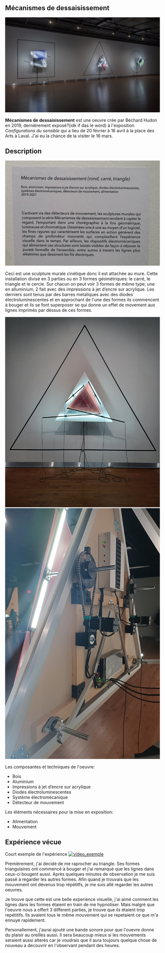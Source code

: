 ## Mécanismes de dessaisissement
![image_representation](/bechard_hudon/medias/image_representation.png)

__Mécanismes de dessaisissement__ est une oeuvre crée par Béchard Hudon en 2019, dernièrement exposé?(idk if das le word) à l'exposition *Configurations du sensible* qui a lieu de 20 février à 16 avril à la place des Arts à Laval. J'ai eu la chance de la visiter le 16 mars.

## Description 

![description](/bechard_hudon/medias/description.png)

Ceci est une sculpture murale cinétique donc il est attachée au mure. Cette installation divisé en 3 parties ou en 3 formes géométriques: le carré, le triangle et le cercle. Sur chacun on peut voir 3 formes de même type; une en alluminium, 2 fait avec des impressions à jet d’encre sur acrylique. Les derniers sont tenus par des barres metaliques avec des diodes électroluminescentes et en approchant de l'une des formes ils commencent à bouger et ils se font superposer se qui donne un effet de movement aux lignes imprimés par déssus de ces formes. 

![triangle](/bechard_hudon/medias/triangle.png)![derriere_triangle](/bechard_hudon/medias/derriere_triangle.png)

Les composantes et techniques de l'oeuvre:
- Bois
- Aluminium
- Impressions à jet d’encre sur acrylique
- Diodes électroluminescentes
- Système électromécanique
- Détecteur de mouvement

Les éléments nécessaires pour la mise en exposition:
- Alimentation
- Mouvement

## Expérience vécue
Court exemple de l'expérience
[![video_exemple](https://img.youtube.com/vi/80E5bZymAro/0.jpg)](https://www.youtube.com/watch?v=80E5bZymAro)

Premièrement, j'ai decidé de me raprocher au triangle. Ses formes triangulaires ont commencé à bouger et j'ai remarqué que les lignes dans ceux-ci bougent aussi. Après quelques minutes de observation je me suis passé à regarder les autres formes. Afin quand je trouvais que les mouvement ont dévenus trop répétitfs, je me suis allé regarder les autres oeuvres.


Je trouve que cette est une belle experience visuelle, j'ai aimé comment les lignes dans les formes étaient en train de me hypnotiser. Mais malgré que l'oeuvre nous a offert 3 different parties, je trouve que ils étaient trop repétitifs. Ils avaient tous le même mouvement qui se repetaient ce que m'a ennuyé rapidement.

Personallement, j'aurai ajouté une bande sonore pour que l'ouevre donne du plaisir au oreilles aussi. Il sera beaucoup mieux si les mouvements seraient aussi alterés car je voudrais que il aura toujours quelque chose de nouveau a decouvrir en l'observant pendant des heures. 





